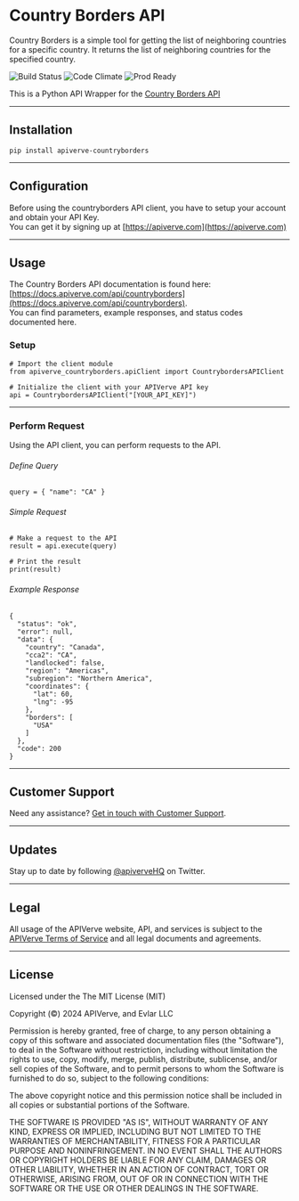 Country Borders API
============

Country Borders is a simple tool for getting the list of neighboring countries for a specific country. It returns the list of neighboring countries for the specified country.

![Build Status](https://img.shields.io/badge/build-passing-green)
![Code Climate](https://img.shields.io/badge/maintainability-B-purple)
![Prod Ready](https://img.shields.io/badge/production-ready-blue)

This is a Python API Wrapper for the [Country Borders API](https://apiverve.com/marketplace/api/countryborders)

---

## Installation
	pip install apiverve-countryborders

---

## Configuration

Before using the countryborders API client, you have to setup your account and obtain your API Key.  
You can get it by signing up at [https://apiverve.com](https://apiverve.com)

---

## Usage

The Country Borders API documentation is found here: [https://docs.apiverve.com/api/countryborders](https://docs.apiverve.com/api/countryborders).  
You can find parameters, example responses, and status codes documented here.

### Setup

```
# Import the client module
from apiverve_countryborders.apiClient import CountrybordersAPIClient

# Initialize the client with your APIVerve API key
api = CountrybordersAPIClient("[YOUR_API_KEY]")
```

---


### Perform Request
Using the API client, you can perform requests to the API.

###### Define Query

```
query = { "name": "CA" }
```

###### Simple Request

```
# Make a request to the API
result = api.execute(query)

# Print the result
print(result)
```

###### Example Response

```
{
  "status": "ok",
  "error": null,
  "data": {
    "country": "Canada",
    "cca2": "CA",
    "landlocked": false,
    "region": "Americas",
    "subregion": "Northern America",
    "coordinates": {
      "lat": 60,
      "lng": -95
    },
    "borders": [
      "USA"
    ]
  },
  "code": 200
}
```

---

## Customer Support

Need any assistance? [Get in touch with Customer Support](https://apiverve.com/contact).

---

## Updates
Stay up to date by following [@apiverveHQ](https://twitter.com/apiverveHQ) on Twitter.

---

## Legal

All usage of the APIVerve website, API, and services is subject to the [APIVerve Terms of Service](https://apiverve.com/terms) and all legal documents and agreements.

---

## License
Licensed under the The MIT License (MIT)

Copyright (&copy;) 2024 APIVerve, and Evlar LLC

Permission is hereby granted, free of charge, to any person obtaining a copy of this software and associated documentation files (the "Software"), to deal in the Software without restriction, including without limitation the rights to use, copy, modify, merge, publish, distribute, sublicense, and/or sell copies of the Software, and to permit persons to whom the Software is furnished to do so, subject to the following conditions:

The above copyright notice and this permission notice shall be included in all copies or substantial portions of the Software.

THE SOFTWARE IS PROVIDED "AS IS", WITHOUT WARRANTY OF ANY KIND, EXPRESS OR IMPLIED, INCLUDING BUT NOT LIMITED TO THE WARRANTIES OF MERCHANTABILITY, FITNESS FOR A PARTICULAR PURPOSE AND NONINFRINGEMENT. IN NO EVENT SHALL THE AUTHORS OR COPYRIGHT HOLDERS BE LIABLE FOR ANY CLAIM, DAMAGES OR OTHER LIABILITY, WHETHER IN AN ACTION OF CONTRACT, TORT OR OTHERWISE, ARISING FROM, OUT OF OR IN CONNECTION WITH THE SOFTWARE OR THE USE OR OTHER DEALINGS IN THE SOFTWARE.